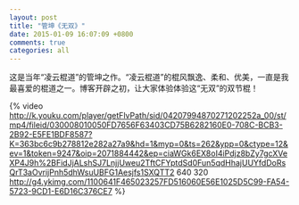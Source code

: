 ```yaml
---
layout: post
title: "管坤《无双》"
date: 2015-01-09 16:07:09 +0800
comments: true
categories: all
---
```

<p>这是当年“凌云棍道”的管坤之作。“凌云棍道”的棍风飘逸、柔和、优美，一直是我最喜爱的棍道之一。博客开辟之初，让大家体验体验这“无双”的双节棍！</p>

{% video http://k.youku.com/player/getFlvPath/sid/04207994870271202252a_00/st/mp4/fileid/030008010050FD7656F63403CD75B6282160E0-708C-BCB3-2B92-E5FE1BDF8587?K=363bc6c9b278812e282a27a9&hd=1&myp=0&ts=262&ypp=0&ctype=12&ev=1&token=9247&oip=2071884442&ep=ciaWGk6EX8oI4iPdjz8bZy7gcXVeXP4J9h%2BFidJjALshSJ7LnjjUweu2TftCFYptdSd0Fun5qdHhajUUYfdDoRsQrT3aOvrijPnh5dhWsuUBFG1Aesjfs1SXQTT2 640 320 http://g4.ykimg.com/1100641F465023257FD516060E56E1025D5C99-FA54-5723-9CD1-E6D16C376CE7 %}
